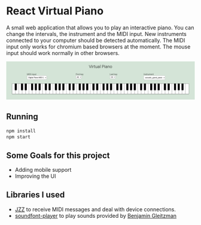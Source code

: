 # React Virtual Piano

A small web application that allows you to play an interactive piano. You can change the intervals, the instrument and the MIDI input. New instruments connected to your computer should be detected automatically. The MIDI input only works for chromium based browsers at the moment. The mouse input should work normally in other browsers.

![webapp screenshot](/virtual-piano.png)

## Running
```
npm install
npm start
```

## Some Goals for this project

* Adding mobile support
* Improving the UI

## Libraries I used

* [JZZ](https://github.com/jazz-soft/JZZ) to receive MIDI messages and deal with device connections.
* [soundfont-player](https://github.com/danigb/soundfont-player) to play sounds provided by [Benjamin Gleitzman](https://github.com/gleitz/midi-js-soundfonts)
